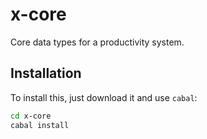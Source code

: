 
# x-core

Core data types for a productivity system.

## Installation

To install this, just download it and use `cabal`:

```bash
cd x-core
cabal install
```


